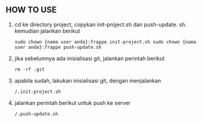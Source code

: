HOW TO USE
----------------------

1. cd ke directory project, copykan init-project.sh dan push-update.
sh. kemudian jalankan berikut

    `sudo chown {nama user anda}:frappe init-project.sh
    sudo chown {nama user anda}:frappe push-update.sh`

2. jika sebelumnya ada inisialisasi git, jalankan perintah berikut

    `rm -rf .git`

3. apabila sudah, lakukan inisialisasi git, dengan menjalankan

    `/.init-project.sh`

4. jalankan perintah berikut untuk push ke server

    `/.push-update.sh`
